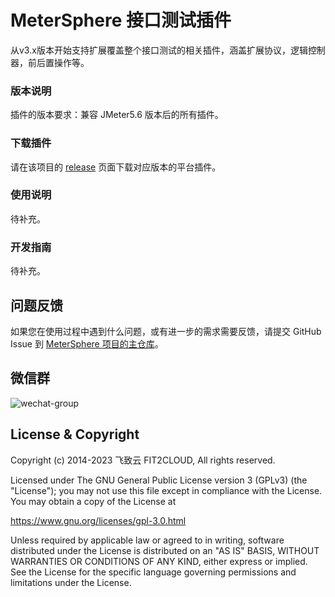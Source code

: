 MeterSphere 接口测试插件
=============================

从v3.x版本开始支持扩展覆盖整个接口测试的相关插件，涵盖扩展协议，逻辑控制器，前后置操作等。

### 版本说明

插件的版本要求：兼容 JMeter5.6 版本后的所有插件。

### 下载插件

请在该项目的 [release](https://github.com/metersphere/metersphere-platform-plugin/releases) 页面下载对应版本的平台插件。

### 使用说明

待补充。

### 开发指南

待补充。

## 问题反馈

如果您在使用过程中遇到什么问题，或有进一步的需求需要反馈，请提交 GitHub Issue 到 [MeterSphere 项目的主仓库](https://github.com/metersphere/metersphere/issues)。

## 微信群

![wechat-group](https://metersphere.oss-cn-hangzhou.aliyuncs.com/img/wechat-group.png)

## License & Copyright

Copyright (c) 2014-2023 飞致云 FIT2CLOUD, All rights reserved.

Licensed under The GNU General Public License version 3 (GPLv3)  (the "License"); you may not use this file except in compliance with the License. You may obtain a copy of the License at

https://www.gnu.org/licenses/gpl-3.0.html

Unless required by applicable law or agreed to in writing, software distributed under the License is distributed on an "AS IS" BASIS, WITHOUT WARRANTIES OR CONDITIONS OF ANY KIND, either express or implied. See the License for the specific language governing permissions and limitations under the License.

